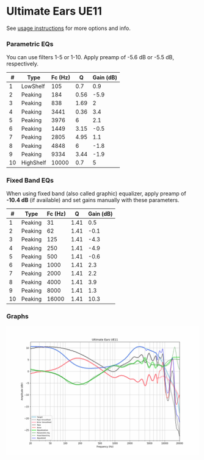 # Ultimate Ears UE11
See [usage instructions](https://github.com/jaakkopasanen/AutoEq#usage) for more options and info.

### Parametric EQs
You can use filters 1-5 or 1-10. Apply preamp of -5.6 dB or -5.5 dB, respectively.

|   # | Type      |   Fc (Hz) |    Q |   Gain (dB) |
|-----|-----------|-----------|------|-------------|
|   1 | LowShelf  |       105 | 0.7  |         0.9 |
|   2 | Peaking   |       184 | 0.56 |        -5.9 |
|   3 | Peaking   |       838 | 1.69 |         2   |
|   4 | Peaking   |      3441 | 0.36 |         3.4 |
|   5 | Peaking   |      3976 | 6    |         2.1 |
|   6 | Peaking   |      1449 | 3.15 |        -0.5 |
|   7 | Peaking   |      2805 | 4.95 |         1.1 |
|   8 | Peaking   |      4848 | 6    |        -1.8 |
|   9 | Peaking   |      9334 | 3.44 |        -1.9 |
|  10 | HighShelf |     10000 | 0.7  |         5   |

### Fixed Band EQs
When using fixed band (also called graphic) equalizer, apply preamp of **-10.4 dB** (if available) and set gains manually with these parameters.

|   # | Type    |   Fc (Hz) |    Q |   Gain (dB) |
|-----|---------|-----------|------|-------------|
|   1 | Peaking |        31 | 1.41 |         0.5 |
|   2 | Peaking |        62 | 1.41 |        -0.1 |
|   3 | Peaking |       125 | 1.41 |        -4.3 |
|   4 | Peaking |       250 | 1.41 |        -4.9 |
|   5 | Peaking |       500 | 1.41 |        -0.6 |
|   6 | Peaking |      1000 | 1.41 |         2.3 |
|   7 | Peaking |      2000 | 1.41 |         2.2 |
|   8 | Peaking |      4000 | 1.41 |         3.9 |
|   9 | Peaking |      8000 | 1.41 |         1.3 |
|  10 | Peaking |     16000 | 1.41 |        10.3 |

### Graphs
![](./Ultimate%20Ears%20UE11.png)
